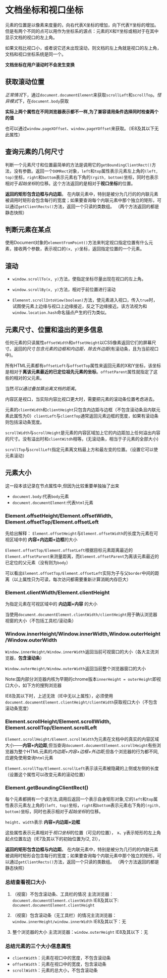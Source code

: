 # 文档坐标和视口坐标
元素的位置是以像素来度量的，向右代表X坐标的增加，向下代表Y坐标的增加。
但是有两个不同的点可以用作为坐标系的源点：元素的X和Y坐标或相对于在其中显示文档的视口的左上角。

如果文档比视口小，或者说它还未出现滚动，则文档的左上角就是视口的左上角，文档和视口坐标系统是同一个。

**文档坐标在用户滚动时不会发生变换**

## 获取滚动位置
*正常情况*下，通过`document.documentElement`来获取`scrollLeft`和`scrollTop`。*怪异模式*下，在`document.body`获取

**实际上两个属性在不同浏览器表示都不一样,为了兼容请用条件选择同时检查两个的值**

也可以通过`window.pageXOffset`、`window.pageYOffset`来获取。（IE8及其以下无此属性）

## 查询元素的几何尺寸
判断一个元素尺寸和位置最简单的方法是调用它的`getBoundingClientRect()`方法，没有参数。返回一个`DOMRect`对象，`left`和`top`属性表示元素左上角的`(left, top)`坐标，`right`和`bottom`表示元素右下角的`(rgith, bottom)`坐标，同时也表示相对于*起始坐标*的位移。这个方法返回的是相对于**视口坐标**的位置。

**返回的矩形包含边框与内边距**。
在内联元素中，特别是被分为几行的的内联元素被调用时矩形会包含每行的宽度；如果要查询每个内联元素中那个独立的矩形，可以通过`getClientRects()`方法，返回一个只读的类数组。
（两个方法返回的都是静态快照）

## 判断元素在某点

使用Document对象的`elementFromPoint()`方法来判定视口指定位置有什么元素，接收两个参数，表示视口的`(x, y)`坐标，返回指定位置的一个元素。

## 滚动

+ `window.scrollTo(x, y)`方法，使指定坐标尽量出现在视口的左上角。

+ `window.scrollBy(x, y)`方法，相对于前位置进行滚动

+ `Elemennt.scrollIntoView(boolean)`方法，使元素进入视口，传入`true`时，试图使元素上边缘与视口上边缘接近，反之下边缘接近。该方法视为和`window.location.hash`命名锚点产生的行为类似。

## 元素尺寸、位置和溢出的更多信息

任何元素的只读属性`offsetWidth`和`offsetHeight`以CSS像素返回它们的屏幕尺寸。返回的尺寸*包含元素的边框和内边距，除去外边距*(有滚动条，且为当前视口中)。

所有HTML元素都有`offsetLeft`与`offsetTop`属性来返回元素的X和Y坐标，该坐标是相对于**离该元素最近的已定位祖先元素的坐标**。`offsetParent`属性就指定了这些的相对的父元素。

当然*可以通过叠加算出离文档的距离*。

内容区是视口，当实际内容比视口更大时，需要把元素的滚动条位置考虑进去。

元素的`clientWidth`和`clientHeight`只包含内边距与边框（不包含滚动条且内联元素此属性为0）`clientLeft`与`clientTop`通常返回元素边框的宽度，如果有滚动条则包括滚动条宽度。

`scrollWidth`与`scrollHeight`是元素的内容区域加上它的内边距加上任何溢出内容的尺寸。没有溢出时和`clientWitdh`相等。(无滚动条，相当于子元素的全部大小)

`scrollTop`与`scrollLeft`指定元素离文档最上方和最左变的位置。（设置它可以使元素滚动）

## 元素大小

这一段本该记录在节点属性中,但因为比较重要单独抽了出来

+ `document.body`:代表`body`元素
+ `document.documentElement`:代表`html`元素

### Element.offsetHeight/Element.offsetWidth, Element.offsetTop/Element.offsetLeft

先给出解释：
`Element.offsetHeight`与`Element.offsetWidth`的长度为元素在可视区域中的  **内容+内边距+边框**的大小

`Element.offsetTop/Element.offsetLeft`根据目标元素距离最近的`Element.offsetParent`来测量距离，而`Element.offsetParent`为离该元素最近的已定位的父元素（没有则为`body`）

可以看出`Element.offsetTop/Element.offsetLeft`实际为子与父`border`中间的距离（以上属性只为可读，每次访问都需要重新计算消耗内存巨大）

### Element.clientWidth/Element.clientHeight

为指定元素在可视区域中的 **内边距+内容** 的大小

当使用`document.documentElement.clientWidth/clientHeight`用于确认浏览器视窗的大小（不包括工具栏/滚动条）

### Window.innerHeight/Window.innerWidth,Window.outerHeight/Window.outerWidth

`Window.innerHeight/Window.innerWidth`返回当前可视窗口的大小（各大主流浏览器，**包含滚动条**）

`Window.outerHeight/Window.outerWidth`返回当前整个浏览器窗口的大小

Note:国内部分浏览器内核为早期的chrome版本` innerHeight = outerHeight `即视口大小，如下方的搜狗浏览器

IE8及其以下时，上述无效（IE中无以上属性），必须使用`document.documentElement.clientHeight/clientWidth`获取视口大小（不包含滚动条宽度）

### Element.scrollHeight/Element.scrollWidth, Element.scrollTop/Element.scrollLeft

`Element.scrollHeight/Element.scrollWidth`为元素在文档中的真实的内容区域大小——**内容+内边距**,但当查询`document.documentElement.scrollHeight`有些浏览器为整个HTML元素的*内边距+内容+边框+外边距*,但各个浏览器的行为都不同,应避免使用查询`html`元素

`Element.scrollTop/Element.scrollLeft`表示该元素被隐藏的上侧或左侧的长度（设置这个属性可以改变元素的滚动位置）

### Element.getBoundingClientRect()

每个元素都拥有一个该方法,调用后返回一个表示自身矩形对象,它的`left`和`top`属性表示元素左上角的`(left, top)`坐标，`right`和`bottom`表示元素右下角的`(rgith, bottom)`坐标，同时也表示相对于*起始坐标*的位移。

`height`、`width`表示 **内容+内边距+边框**

这些属性表示元素相对于*视口坐标*的位置（可见的位置），
x、y表示矩形的左上角起点位置左边（IE7及其以下的初始位置为(2, 2)），

**返回的矩形包含边框与内边距**。
在内联元素中，特别是被分为几行的的内联元素被调用时矩形会包含每行的宽度；如果要查询每个内联元素中那个独立的矩形，可以通过`getClientRects()`方法，返回一个只读的类数组。
（两个方法返回的都是静态快照）

### 总结查看视口大小

1. （视窗）不包含滚动条、工具栏的情况
主流浏览器：`document.documentElement.clientWidth`
IE8及其以下: `document.documentElement.clientHeight`

2. （视窗）包含滚动条（无工具栏）的情况主流浏览器：`window.innerHeight/window.innerWidth`
IE8及其以下：无

3. 整个浏览器的大小
主流浏览器：`window.outerHeight`
IE8及其以下：无

### 总结元素的三个大小信息属性

+ `clientWidth`：元素在视口中的宽度，不包含滚动条
+ `offsetWidth`：元素在视口中的宽度，包含滚动条
+ `scrollWidth`：元素的总大小，不包含滚动条
